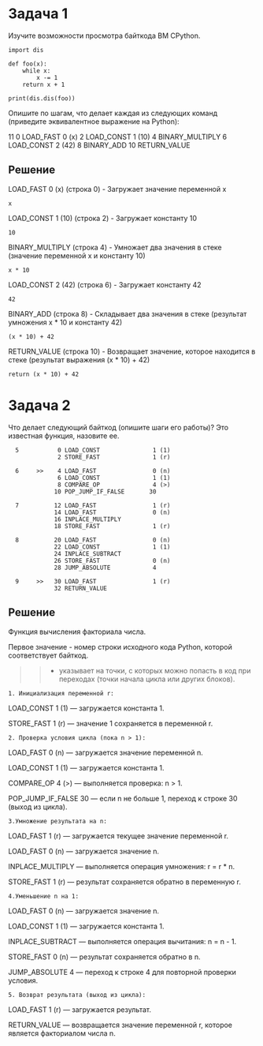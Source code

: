 # Задача 1
Изучите возможности просмотра байткода ВМ CPython.

```
import dis

def foo(x):
    while x:
        x -= 1
    return x + 1

print(dis.dis(foo))
```
Опишите по шагам, что делает каждая из следующих команд (приведите эквивалентное выражение на Python):

11 0 LOAD_FAST 0 (x) 2 LOAD_CONST 1 (10) 4 BINARY_MULTIPLY 6 LOAD_CONST 2 (42) 8 BINARY_ADD 10 RETURN_VALUE

## Решение
LOAD_FAST 0 (x) (строка 0) - Загружает значение переменной x 
```
x
```
LOAD_CONST 1 (10) (строка 2) - Загружает константу 10
```
10
```
BINARY_MULTIPLY (строка 4) - Умножает два значения в стеке (значение переменной x и константу 10)
```
x * 10
```
LOAD_CONST 2 (42) (строка 6) - Загружает константу 42
```
42
```
BINARY_ADD (строка 8) - Складывает два значения в стеке (результат умножения x * 10 и константу 42)
```
(x * 10) + 42
```

RETURN_VALUE (строка 10) - Возвращает значение, которое находится в стеке (результат выражения (x * 10) + 42)
```
return (x * 10) + 42
```

# Задача 2
Что делает следующий байткод (опишите шаги его работы)? Это известная функция, назовите ее.
```
  5           0 LOAD_CONST               1 (1)
              2 STORE_FAST               1 (r)

  6     >>    4 LOAD_FAST                0 (n)
              6 LOAD_CONST               1 (1)
              8 COMPARE_OP               4 (>)
             10 POP_JUMP_IF_FALSE       30

  7          12 LOAD_FAST                1 (r)
             14 LOAD_FAST                0 (n)
             16 INPLACE_MULTIPLY
             18 STORE_FAST               1 (r)

  8          20 LOAD_FAST                0 (n)
             22 LOAD_CONST               1 (1)
             24 INPLACE_SUBTRACT
             26 STORE_FAST               0 (n)
             28 JUMP_ABSOLUTE            4

  9     >>   30 LOAD_FAST                1 (r)
             32 RETURN_VALUE
```

## Решение
Функция вычиcления факториала числа.

Первое значение - номер строки исходного кода Python, которой соответствует байткод.

>> - указывает на точки, с которых можно попасть в код при переходах (точки начала цикла или других блоков).


    1. Инициализация переменной r:
     
LOAD_CONST 1 (1) — загружается константа 1.

STORE_FAST 1 (r) — значение 1 сохраняется в переменной r.

    2. Проверка условия цикла (пока n > 1):

LOAD_FAST 0 (n) — загружается значение переменной n.

LOAD_CONST 1 (1) — загружается константа 1.

COMPARE_OP 4 (>) — выполняется проверка: n > 1.

POP_JUMP_IF_FALSE 30 — если n не больше 1, переход к строке 30 (выход из цикла).

    3.Умножение результата на n:
  
LOAD_FAST 1 (r) — загружается текущее значение переменной r.

LOAD_FAST 0 (n) — загружается значение n.

INPLACE_MULTIPLY — выполняется операция умножения: r = r * n.

STORE_FAST 1 (r) — результат сохраняется обратно в переменную r.

    4.Уменьшение n на 1:
  
LOAD_FAST 0 (n) — загружается значение n.

LOAD_CONST 1 (1) — загружается константа 1.

INPLACE_SUBTRACT — выполняется операция вычитания: n = n - 1.

STORE_FAST 0 (n) — результат сохраняется обратно в n.

JUMP_ABSOLUTE 4 — переход к строке 4 для повторной проверки условия.

    5. Возврат результата (выход из цикла):

LOAD_FAST 1 (r) — загружается результат.

RETURN_VALUE — возвращается значение переменной r, которое является факториалом числа n.
